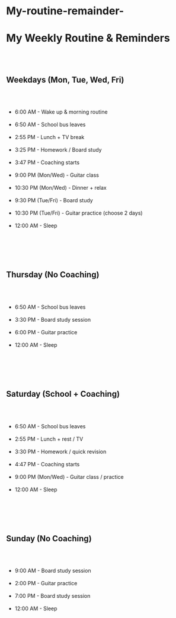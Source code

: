 # My-routine-remainder-
<!DOCTYPE html>
<html lang="en">
<head>
<meta charset="UTF-8" />
<meta name="viewport" content="width=device-width, initial-scale=1" />
<title>My Daily Routine Reminders</title>
<style>
  body { font-family: Arial, sans-serif; margin: 20px; background:#f4f7f8; color:#333; }
  h1 { text-align: center; color: #0275d8; }
  .routine { max-width: 600px; margin: auto; background: white; padding: 20px; border-radius: 8px; }
  .day { margin-bottom: 20px; }
  .day h2 { background: #0275d8; color: white; padding: 10px; border-radius: 5px; }
  ul { padding-left: 20px; }
  li { margin: 6px 0; }
  small { color: #666; }
</style>
</head>
<body>
<h1>My Weekly Routine & Reminders</h1>
<div class="routine">
  <div class="day">
    <h2>Weekdays (Mon, Tue, Wed, Fri)</h2>
    <ul>
      <li>6:00 AM - Wake up & morning routine</li>
      <li>6:50 AM - School bus leaves</li>
      <li>2:55 PM - Lunch + TV break</li>
      <li>3:25 PM - Homework / Board study</li>
      <li>3:47 PM - Coaching starts</li>
      <li>9:00 PM (Mon/Wed) - Guitar class</li>
      <li>10:30 PM (Mon/Wed) - Dinner + relax</li>
      <li>9:30 PM (Tue/Fri) - Board study</li>
      <li>10:30 PM (Tue/Fri) - Guitar practice (choose 2 days)</li>
      <li>12:00 AM - Sleep</li>
    </ul>
  </div>
  <div class="day">
    <h2>Thursday (No Coaching)</h2>
    <ul>
      <li>6:50 AM - School bus leaves</li>
      <li>3:30 PM - Board study session</li>
      <li>6:00 PM - Guitar practice</li>
      <li>12:00 AM - Sleep</li>
    </ul>
  </div>
  <div class="day">
    <h2>Saturday (School + Coaching)</h2>
    <ul>
      <li>6:50 AM - School bus leaves</li>
      <li>2:55 PM - Lunch + rest / TV</li>
      <li>3:30 PM - Homework / quick revision</li>
      <li>4:47 PM - Coaching starts</li>
      <li>9:00 PM (Mon/Wed) - Guitar class / practice</li>
      <li>12:00 AM - Sleep</li>
    </ul>
  </div>
  <div class="day">
    <h2>Sunday (No Coaching)</h2>
    <ul>
      <li>9:00 AM - Board study session</li>
      <li>2:00 PM - Guitar practice</li>
      <li>7:00 PM - Board study session</li>
      <li>12:00 AM - Sleep</li>
    </ul>
  </div>
</div>
<script>
  // Reminder schedule: array of reminders with time and message and days to run on
  const reminders = [
    {time: "06:00", msg: "Wake up & morning routine", days: [1,2,3,4,5]}, // Mon-Fri
    {time: "06:50", msg: "School bus leaves", days: [1,2,3,4,5,6]}, // Mon-Sat
    {time: "14:55", msg: "Lunch + TV break", days: [1,2,3,5,6]}, // Mon, Tue, Wed, Fri, Sat
    {time: "15:25", msg: "Homework / Board study", days: [1,2,3,5,6]},
    {time: "15:47", msg: "Coaching starts", days: [1,2,3,5,6]},
    {time: "21:00", msg: "Guitar class (Mon/Wed)", days: [1,3]},
    {time: "22:30", msg: "Dinner + relax (Mon/Wed)", days: [1,3]},
    {time: "21:30", msg: "Board study (Tue/Fri)", days: [2,5]},
    {time: "22:30", msg: "Guitar practice (Tue/Fri)", days: [2,5]},
    {time: "00:00", msg: "Sleep time", days: [1,2,3,4,5,6,0]},
    {time: "15:30", msg: "Board study session (Thursday)", days: [4]}, // Thursday
    {time: "18:00", msg: "Guitar practice (Thursday)", days: [4]},
    {time: "14:30", msg: "Homework / quick revision (Saturday)", days: [6]},
    {time: "16:47", msg: "Coaching starts (Saturday)", days: [6]},
    {time: "21:00", msg: "Guitar class/practice (Saturday Mon/Wed)", days: [6]},
    {time: "09:00", msg: "Board study session (Sunday)", days: [0]}, // Sunday
    {time: "14:00", msg: "Guitar practice (Sunday)", days: [0]},
    {time: "19:00", msg: "Board study session (Sunday)", days: [0]}
  ];
  // Request Notification permission on load
  if ('Notification' in window && Notification.permission !== 'granted') {
    Notification.requestPermission();
  }
  function checkReminders() {
    const now = new Date();
    const day = now.getDay(); // Sunday=0, Monday=1 ...
    const hh = now.getHours().toString().padStart(2, '0');
    const mm = now.getMinutes().toString().padStart(2, '0');
    const currentTime = hh + ":" + mm;
    reminders.forEach(reminder => {
      if(reminder.days.includes(day) && reminder.time === currentTime){
        if(Notification.permission === 'granted'){
          new Notification(reminder.msg);
        } else {
          alert(reminder.msg);
        }
      }
    });
  }
  // Check every minute
  setInterval(checkReminders, 60 * 1000);
  // Also check on load to catch missed reminders
  checkReminders();
</script>
</body>
</html>
